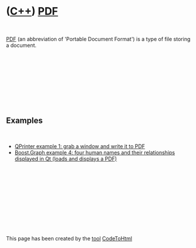 



 

 

 

 

 

([C++](Cpp.md)) [PDF](CppPdf.md)
==================================

 

[PDF](CppPdf.md) (an abbreviation of 'Portable Document Format') is a
type of file storing a document.

 

 

 

 

 

Examples
--------

 

-   [QPrinter example 1: grab a window and write it to
    PDF](CppQPrinterExample1.md)
-   [Boost.Graph example 4: four human names and their relationships
    displayed in Qt (loads and displays a PDF)](CppGraphExample4.md)

 

 

 

 

 





 




This page has been created by the [tool](Tools.md)
[CodeToHtml](ToolCodeToHtml.md)
